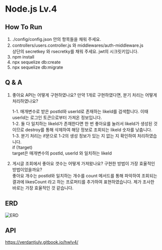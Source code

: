 # Node.js Lv.4

## How To Run

1. ./config/config.json 안의 항목들을 채워 주세요.
2. controllers/users.controller.js 와 middlewares/auth-middleware.js  
   상단의 secretkey 와 rsecretky를 채워 주세요. jwt의 시크릿키입니다.
3. npm install
4. npx sequelize db:create
5. npx sequelize db:migrate

## Q & A

1. 좋아요 API는 어떻게 구현하였나요? 만약 1개로 구현하였다면, 분기 처리는 어떻게 처리하였나요?

   1-1. 매개변수로 받은 postId와 userId로 존재하는 likeId를 검색합니다. 이때 userId는 로그인 토큰으로부터 가져온 정보입니다.  
   1-2. 둘 다 일치하는 likeId가 존재한다면 한 번 좋아요를 눌러서 likeId가 생성된 것이므로 destroy를 통해 삭제하여 해당 정보로 조회되는 likeId 숫자를 낮춥니다.  
   1-3. 분기 처리는 if문으로 1-2의 생성 정보가 있는 지 없는 지 확인하여 처리하였습니다.  
   if (!target)  
   target은 매개변수의 postId, userId 와 일치하는 likeId

2. 게시글 조회에서 좋아요 갯수는 어떻게 가져왔나요? 구현한 방법이 가장 효율적인 방법이었을까요?  
   좋아요 개수는 postId와 일치하는 개수를 count 메서드를 통해 파악하여 조회되는 결과에 likesCount 라고 하는 프로퍼티를 추가하여 표현하였습니다. 제가 조사한 바로는 가장 효율적인 것 같습니다.

## ERD

![ERD](https://i.postimg.cc/prqWLGXS/draw-SQL-hw1v4-erd-export-2023-07-08.png)

## API

https://verdantjuly.gitbook.io/hwlv4/
